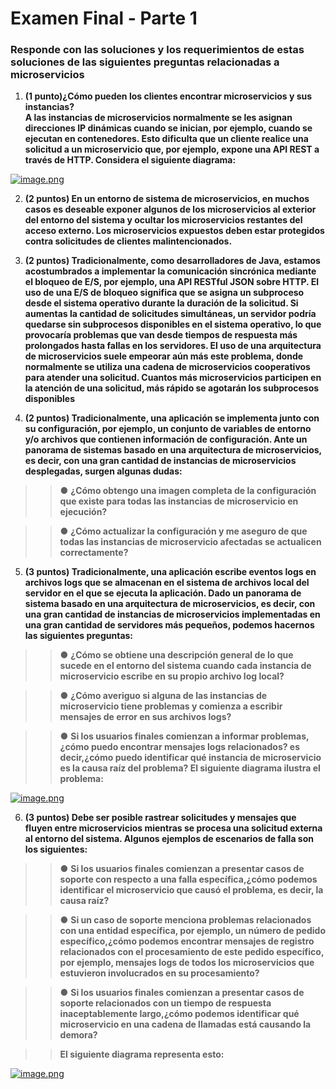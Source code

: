 # Examen Final - Parte 1

### Responde con las soluciones y los requerimientos de estas soluciones de las siguientes preguntas relacionadas a microservicios


1. **(1 punto)¿Cómo pueden los clientes encontrar microservicios y sus instancias?<br>
A las instancias de microservicios normalmente se les asignan direcciones IP dinámicas cuando
se inician, por ejemplo, cuando se ejecutan en contenedores. Esto dificulta que un cliente realice
una solicitud a un microservicio que, por ejemplo, expone una API REST a través de HTTP.
Considera el siguiente diagrama:**

[![image.png](https://i.postimg.cc/wT3yCqPT/image.png)](https://postimg.cc/WhL1rvTQ)

>>
2. **(2 puntos) En un entorno de sistema de microservicios, en muchos casos es deseable exponer
algunos de los microservicios al exterior del entorno del sistema y ocultar los microservicios
restantes del acceso externo. Los microservicios expuestos deben estar protegidos contra
solicitudes de clientes malintencionados.**

3. **(2 puntos) Tradicionalmente, como desarrolladores de Java, estamos acostumbrados a
implementar la comunicación sincrónica mediante el bloqueo de E/S, por ejemplo, una API
RESTful JSON sobre HTTP. El uso de una E/S de bloqueo significa que se asigna un subproceso
desde el sistema operativo durante la duración de la solicitud. Si aumentas la cantidad de
solicitudes simultáneas, un servidor podría quedarse sin subprocesos disponibles en el sistema
operativo, lo que provocaría problemas que van desde tiempos de respuesta más prolongados
hasta fallas en los servidores. El uso de una arquitectura de microservicios suele empeorar aún
más este problema, donde normalmente se utiliza una cadena de microservicios cooperativos
para atender una solicitud. Cuantos más microservicios participen en la atención de una
solicitud, más rápido se agotarán los subprocesos disponibles**
>>

4. **(2 puntos) Tradicionalmente, una aplicación se implementa junto con su configuración, por
ejemplo, un conjunto de variables de entorno y/o archivos que contienen información de
configuración. Ante un panorama de sistemas basado en una arquitectura de microservicios, es
decir, con una gran cantidad de instancias de microservicios desplegadas, surgen algunas dudas:**

>>● **¿Cómo obtengo una imagen completa de la configuración que existe para todas las instancias de microservicio en ejecución?**

>>● **¿Cómo actualizar la configuración y me aseguro de que todas las instancias de microservicio afectadas se actualicen correctamente?**

5. **(3 puntos) Tradicionalmente, una aplicación escribe eventos logs en archivos logs que se
almacenan en el sistema de archivos local del servidor en el que se ejecuta la aplicación. Dado un
panorama de sistema basado en una arquitectura de microservicios, es decir, con una gran
cantidad de instancias de microservicios implementadas en una gran cantidad de servidores más pequeños, podemos hacernos las siguientes preguntas:**

>>● **¿Cómo se obtiene una descripción general de lo que sucede en el entorno del sistema
cuando cada instancia de microservicio escribe en su propio archivo log local?**

>>● **¿Cómo averiguo si alguna de las instancias de microservicio tiene problemas y
comienza a escribir mensajes de error en sus archivos logs?**

>>● **Si los usuarios finales comienzan a informar problemas,¿cómo puedo encontrar mensajes logs relacionados? es decir,¿cómo puedo identificar qué instancia de
microservicio es la causa raíz del problema? El siguiente diagrama ilustra el problema:**

[![image.png](https://i.postimg.cc/NjZbSPjL/image.png)](https://postimg.cc/18cpNB6Z)

6. **(3 puntos) Debe ser posible rastrear solicitudes y mensajes que fluyen entre microservicios
mientras se procesa una solicitud externa al entorno del sistema. Algunos ejemplos de
escenarios de falla son los siguientes:**

>>● **Si los usuarios finales comienzan a presentar casos de soporte con respecto a una falla
específica,¿cómo podemos identificar el microservicio que causó el problema, es decir, la causa raíz?**

>>● **Si un caso de soporte menciona problemas relacionados con una entidad específica, por
ejemplo, un número de pedido específico,¿cómo podemos encontrar mensajes de
registro relacionados con el procesamiento de este pedido específico, por ejemplo,
mensajes logs de todos los microservicios que estuvieron involucrados en su
procesamiento?**

>>● **Si los usuarios finales comienzan a presentar casos de soporte relacionados con un
tiempo de respuesta inaceptablemente largo,¿cómo podemos identificar qué
microservicio en una cadena de llamadas está causando la demora?**

>>**El siguiente diagrama representa esto:**

[![image.png](https://i.postimg.cc/sfSB46tw/image.png)](https://postimg.cc/qgJMkLB3)